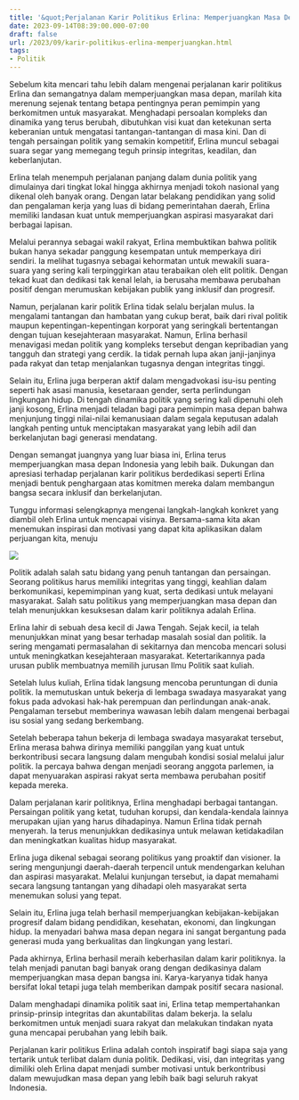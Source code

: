 ```yaml
---
title: '&quot;Perjalanan Karir Politikus Erlina: Memperjuangkan Masa Depan&quot;'
date: 2023-09-14T08:39:00.000-07:00
draft: false
url: /2023/09/karir-politikus-erlina-memperjuangkan.html
tags: 
- Politik
---
```


  

Sebelum kita mencari tahu lebih dalam mengenai perjalanan karir politikus Erlina dan semangatnya dalam memperjuangkan masa depan, marilah kita merenung sejenak tentang betapa pentingnya peran pemimpin yang berkomitmen untuk masyarakat. Menghadapi persoalan kompleks dan dinamika yang terus berubah, dibutuhkan visi kuat dan ketekunan serta keberanian untuk mengatasi tantangan-tantangan di masa kini. Dan di tengah persaingan politik yang semakin kompetitif, Erlina muncul sebagai suara segar yang memegang teguh prinsip integritas, keadilan, dan keberlanjutan.

  

Erlina telah menempuh perjalanan panjang dalam dunia politik yang dimulainya dari tingkat lokal hingga akhirnya menjadi tokoh nasional yang dikenal oleh banyak orang. Dengan latar belakang pendidikan yang solid dan pengalaman kerja yang luas di bidang pemerintahan daerah, Erlina memiliki landasan kuat untuk memperjuangkan aspirasi masyarakat dari berbagai lapisan.

  

Melalui perannya sebagai wakil rakyat, Erlina membuktikan bahwa politik bukan hanya sekadar panggung kesempatan untuk memperkaya diri sendiri. Ia melihat tugasnya sebagai kehormatan untuk mewakili suara-suara yang sering kali terpinggirkan atau terabaikan oleh elit politik. Dengan tekad kuat dan dedikasi tak kenal lelah, ia berusaha membawa perubahan positif dengan merumuskan kebijakan publik yang inklusif dan progresif.

  

Namun, perjalanan karir politik Erlina tidak selalu berjalan mulus. Ia mengalami tantangan dan hambatan yang cukup berat, baik dari rival politik maupun kepentingan-kepentingan korporat yang seringkali bertentangan dengan tujuan kesejahteraan masyarakat. Namun, Erlina berhasil menavigasi medan politik yang kompleks tersebut dengan kepribadian yang tangguh dan strategi yang cerdik. Ia tidak pernah lupa akan janji-janjinya pada rakyat dan tetap menjalankan tugasnya dengan integritas tinggi.

  

Selain itu, Erlina juga berperan aktif dalam mengadvokasi isu-isu penting seperti hak asasi manusia, kesetaraan gender, serta perlindungan lingkungan hidup. Di tengah dinamika politik yang sering kali dipenuhi oleh janji kosong, Erlina menjadi teladan bagi para pemimpin masa depan bahwa menjunjung tinggi nilai-nilai kemanusiaan dalam segala keputusan adalah langkah penting untuk menciptakan masyarakat yang lebih adil dan berkelanjutan bagi generasi mendatang.

  

Dengan semangat juangnya yang luar biasa ini, Erlina terus memperjuangkan masa depan Indonesia yang lebih baik. Dukungan dan apresiasi terhadap perjalanan karir politikus berdedikasi seperti Erlina menjadi bentuk penghargaan atas komitmen mereka dalam membangun bangsa secara inklusif dan berkelanjutan.

  

Tunggu informasi selengkapnya mengenai langkah-langkah konkret yang diambil oleh Erlina untuk mencapai visinya. Bersama-sama kita akan menemukan inspirasi dan motivasi yang dapat kita aplikasikan dalam perjuangan kita, menuju

  

![](https://i0.wp.com/i.notretemps.com/1400x787/smart/2012/07/19/nathalie-arthaud-375-annees-pour-une-retraite-a-ta-.jpg)

  

Politik adalah salah satu bidang yang penuh tantangan dan persaingan. Seorang politikus harus memiliki integritas yang tinggi, keahlian dalam berkomunikasi, kepemimpinan yang kuat, serta dedikasi untuk melayani masyarakat. Salah satu politikus yang memperjuangkan masa depan dan telah menunjukkan kesuksesan dalam karir politiknya adalah Erlina.

  

Erlina lahir di sebuah desa kecil di Jawa Tengah. Sejak kecil, ia telah menunjukkan minat yang besar terhadap masalah sosial dan politik. Ia sering mengamati permasalahan di sekitarnya dan mencoba mencari solusi untuk meningkatkan kesejahteraan masyarakat. Ketertarikannya pada urusan publik membuatnya memilih jurusan Ilmu Politik saat kuliah.

  

Setelah lulus kuliah, Erlina tidak langsung mencoba peruntungan di dunia politik. Ia memutuskan untuk bekerja di lembaga swadaya masyarakat yang fokus pada advokasi hak-hak perempuan dan perlindungan anak-anak. Pengalaman tersebut memberinya wawasan lebih dalam mengenai berbagai isu sosial yang sedang berkembang.

  

Setelah beberapa tahun bekerja di lembaga swadaya masyarakat tersebut, Erlina merasa bahwa dirinya memiliki panggilan yang kuat untuk berkontribusi secara langsung dalam mengubah kondisi sosial melalui jalur politik. Ia percaya bahwa dengan menjadi seorang anggota parlemen, ia dapat menyuarakan aspirasi rakyat serta membawa perubahan positif kepada mereka.

  

Dalam perjalanan karir politiknya, Erlina menghadapi berbagai tantangan. Persaingan politik yang ketat, tuduhan korupsi, dan kendala-kendala lainnya merupakan ujian yang harus dihadapinya. Namun Erlina tidak pernah menyerah. Ia terus menunjukkan dedikasinya untuk melawan ketidakadilan dan meningkatkan kualitas hidup masyarakat.

  

Erlina juga dikenal sebagai seorang politikus yang proaktif dan visioner. Ia sering mengunjungi daerah-daerah terpencil untuk mendengarkan keluhan dan aspirasi masyarakat. Melalui kunjungan tersebut, ia dapat memahami secara langsung tantangan yang dihadapi oleh masyarakat serta menemukan solusi yang tepat.

  

Selain itu, Erlina juga telah berhasil memperjuangkan kebijakan-kebijakan progresif dalam bidang pendidikan, kesehatan, ekonomi, dan lingkungan hidup. Ia menyadari bahwa masa depan negara ini sangat bergantung pada generasi muda yang berkualitas dan lingkungan yang lestari.

  

Pada akhirnya, Erlina berhasil meraih keberhasilan dalam karir politiknya. Ia telah menjadi panutan bagi banyak orang dengan dedikasinya dalam memperjuangkan masa depan bangsa ini. Karya-karyanya tidak hanya bersifat lokal tetapi juga telah memberikan dampak positif secara nasional.

  

Dalam menghadapi dinamika politik saat ini, Erlina tetap mempertahankan prinsip-prinsip integritas dan akuntabilitas dalam bekerja. Ia selalu berkomitmen untuk menjadi suara rakyat dan melakukan tindakan nyata guna mencapai perubahan yang lebih baik.

  

Perjalanan karir politikus Erlina adalah contoh inspiratif bagi siapa saja yang tertarik untuk terlibat dalam dunia politik. Dedikasi, visi, dan integritas yang dimiliki oleh Erlina dapat menjadi sumber motivasi untuk berkontribusi dalam mewujudkan masa depan yang lebih baik bagi seluruh rakyat Indonesia.